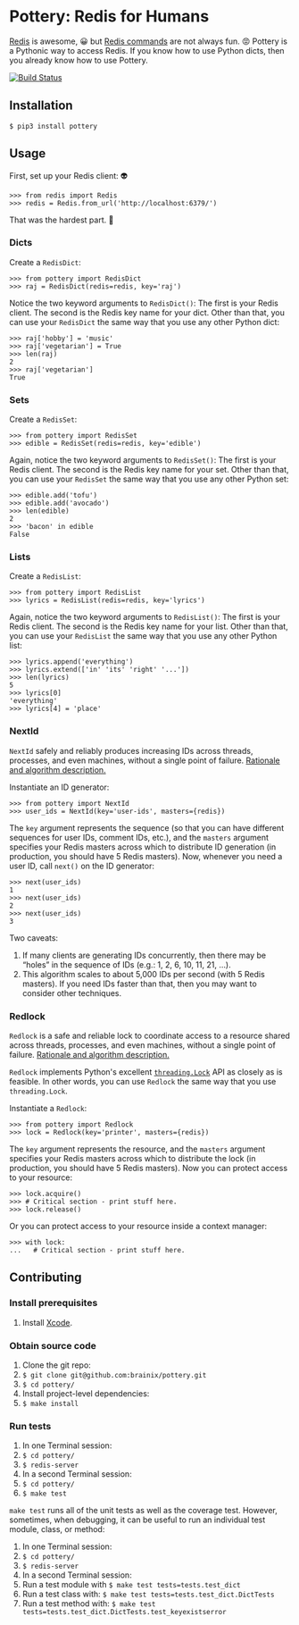 # Pottery: Redis for Humans

[Redis](http://redis.io/) is awesome, :grinning: but [Redis
commands](http://redis.io/commands) are not always fun. :rage:  Pottery is a
Pythonic way to access Redis.  If you know how to use Python dicts, then you
already know how to use Pottery.

[![Build Status](https://travis-ci.org/brainix/pottery.svg)](https://travis-ci.org/brainix/pottery)

## Installation

    $ pip3 install pottery

## Usage

First, set up your Redis client: :alien:

    >>> from redis import Redis
    >>> redis = Redis.from_url('http://localhost:6379/')

That was the hardest part. :grimacing:



### Dicts

Create a `RedisDict`:

    >>> from pottery import RedisDict
    >>> raj = RedisDict(redis=redis, key='raj')

Notice the two keyword arguments to `RedisDict()`:  The first is your Redis
client.  The second is the Redis key name for your dict.  Other than that, you
can use your `RedisDict` the same way that you use any other Python dict:

    >>> raj['hobby'] = 'music'
    >>> raj['vegetarian'] = True
    >>> len(raj)
    2
    >>> raj['vegetarian']
    True



### Sets

Create a `RedisSet`:

    >>> from pottery import RedisSet
    >>> edible = RedisSet(redis=redis, key='edible')

Again, notice the two keyword arguments to `RedisSet()`:  The first is your
Redis client.  The second is the Redis key name for your set.  Other than that,
you can use your `RedisSet` the same way that you use any other Python set:

    >>> edible.add('tofu')
    >>> edible.add('avocado')
    >>> len(edible)
    2
    >>> 'bacon' in edible
    False



### Lists

Create a `RedisList`:

    >>> from pottery import RedisList
    >>> lyrics = RedisList(redis=redis, key='lyrics')

Again, notice the two keyword arguments to `RedisList()`:  The first is your Redis client.  The second is the Redis key name for your list.  Other than that, you can use your `RedisList` the same way that you use any other Python list:

    >>> lyrics.append('everything')
    >>> lyrics.extend(['in' 'its' 'right' '...'])
    >>> len(lyrics)
    5
    >>> lyrics[0]
    'everything'
    >>> lyrics[4] = 'place'



### NextId

`NextId` safely and reliably produces increasing IDs across threads, processes, and even machines, without a single point of failure.  [Rationale and algorithm description.](http://antirez.com/news/102)

Instantiate an ID generator:

    >>> from pottery import NextId
    >>> user_ids = NextId(key='user-ids', masters={redis})

The `key` argument represents the sequence (so that you can have different sequences for user IDs, comment IDs, etc.), and the `masters` argument specifies your Redis masters across which to distribute ID generation (in production, you should have 5 Redis masters).  Now, whenever you need a user ID, call `next()` on the ID generator:

    >>> next(user_ids)
    1
    >>> next(user_ids)
    2
    >>> next(user_ids)
    3

Two caveats:

1. If many clients are generating IDs concurrently, then there may be &ldquo;holes&rdquo; in the sequence of IDs (e.g.: 1, 2, 6, 10, 11, 21, &hellip;).
2. This algorithm scales to about 5,000 IDs per second (with 5 Redis masters).  If you need IDs faster than that, then you may want to consider other techniques.



### Redlock

`Redlock` is a safe and reliable lock to coordinate access to a resource shared across threads, processes, and even machines, without a single point of failure.  [Rationale and algorithm description.](http://redis.io/topics/distlock)

`Redlock` implements Python's excellent [`threading.Lock`](https://docs.python.org/3/library/threading.html#lock-objects) API as closely as is feasible.  In other words, you can use `Redlock` the same way that you use `threading.Lock`.

Instantiate a `Redlock`:

    >>> from pottery import Redlock
    >>> lock = Redlock(key='printer', masters={redis})

The `key` argument represents the resource, and the `masters` argument specifies your Redis masters across which to distribute the lock (in production, you should have 5 Redis masters).  Now you can protect access to your resource:

    >>> lock.acquire()
    >>> # Critical section - print stuff here.
    >>> lock.release()

Or you can protect access to your resource inside a context manager:

    >>> with lock:
    ...   # Critical section - print stuff here.



## Contributing

### Install prerequisites

1. Install [Xcode](https://developer.apple.com/xcode/downloads/).

### Obtain source code

1. Clone the git repo:
  1. `$ git clone git@github.com:brainix/pottery.git`
  2. `$ cd pottery/`
2. Install project-level dependencies:
  1. `$ make install`

### Run tests

1. In one Terminal session:
  1. `$ cd pottery/`
  2. `$ redis-server`
2. In a second Terminal session:
  1. `$ cd pottery/`
  2. `$ make test`

`make test` runs all of the unit tests as well as the coverage test.  However, sometimes, when debugging, it can be useful to run an individual test module, class, or method:

1. In one Terminal session:
  1. `$ cd pottery/`
  2. `$ redis-server`
2. In a second Terminal session:
  1. Run a test module with `$ make test tests=tests.test_dict`
  2. Run a test class with: `$ make test tests=tests.test_dict.DictTests`
  3. Run a test method with: `$ make test tests=tests.test_dict.DictTests.test_keyexistserror`
